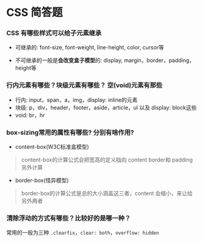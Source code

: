 # CSS 简答题

### CSS 有哪些样式可以给子元素继承
* 可继承的: font-size, font-weight, line-height, color, cursor等

* 不可继承的一般是**会改变盒子模型**的: display, margin，border，padding，height等

### 行内元素有哪些？块级元素有哪些？ 空(void)元素有那些
* 行内: input，span，a，img，display: inline的元素
* 块级: p，div，header，footer，aside，article，ul 以及 display: block这些
* void: br，hr

### box-sizing常用的属性有哪些? 分别有啥作用?
* content-box(W3C标准盒模型)
> content-box的计算公式会把宽高的定义指向 content
> border和 padding 另外计算

* border-box(怪异模型)
> border-box的计算公式是总的大小涵盖这三者，content 会缩小，来让给另外两者

### 清除浮动的方式有哪些？比较好的是哪一种？
常用的一般为三种 `.clearfix`，`clear: both`，`overflow: hidden`


